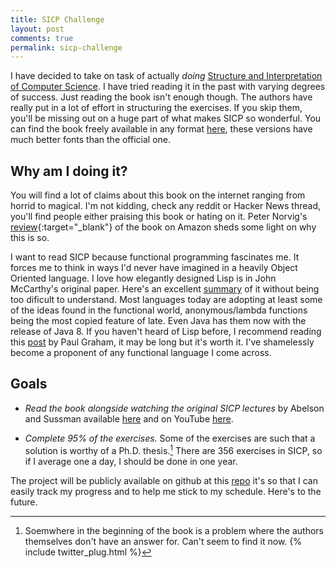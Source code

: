 ```yaml
---
title: SICP Challenge
layout: post
comments: true
permalink: sicp-challenge
---
```


I have decided to take on task of actually <em>doing</em> [Structure and Interpretation of Computer Science](https://mitpress.mit.edu/books/structure-and-interpretation-computer-programs). I have tried reading it in the past with varying degrees of success. Just reading the book isn't enough though. The authors have really put in a lot of effort in structuring the exercises. If you skip them, you'll be missing out on a huge part of what makes SICP so wonderful. You can find the book freely available in any format [here](https://github.com/sarabander), these versions have much better fonts than the official one.

## Why am I doing it?

You will find a lot of claims about this book on the internet ranging from horrid to magical. I'm not kidding, check any reddit or Hacker News thread, you'll find people either praising this book or hating on it. Peter Norvig's [review](http://www.amazon.com/review/R403HR4VL71K8/ref=cm_cr_dp_title?ie=UTF8&ASIN=0262510871&channel=detail-glance&nodeID=283155&store=books){:target="_blank"} of the book on Amazon sheds some light on why this is so.

I want to read SICP because functional programming fascinates me. It forces me to think in ways I'd never have imagined in a heavily Object Oriented language. I love how elegantly designed Lisp is in John McCarthy's original paper. Here's an excellent [summary](http://swizec.com/blog/the-birth-of-lisp-a-summary-of-john-mccarthys-original-paper/swizec/5075) of it without being too dificult to understand. Most languages today are adopting at least some of the ideas found in the functional world, anonymous/lambda functions being the most copied feature of late. Even Java has them now with the release of Java 8. If you haven't heard of Lisp before, I recommend reading this [post](http://www.paulgraham.com/icad.html) by Paul Graham, it may be long but it's worth it. I've shamelessly become a proponent of any functional language I come across.

## Goals

* <em>Read the book alongside watching the original SICP lectures</em> by Abelson and Sussman available [here](http://ocw.mit.edu/courses/electrical-engineering-and-computer-science/6-001-structure-and-interpretation-of-computer-programs-spring-2005/video-lectures/) and on YouTube [here](https://www.youtube.com/playlist?list=PLE18841CABEA24090).

* <em>Complete 95% of the exercises.</em> Some of the exercises are such that a solution is worthy of a Ph.D. thesis.[^fn-footnote] There are 356 exercises in SICP, so if I average one a day, I should be done in one year.

The project will be publicly available on github at this [repo](https://github.com/louis9171/Scheme_SICP) it's so that I can easily track my progress and  to help me stick to my schedule. Here's to the future. 

[^fn-footnote]: Soemwhere in the beginning of the book is a problem where the authors themselves don't have an answer for. Can't seem to find it now.
{% include twitter_plug.html %}
